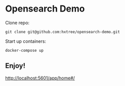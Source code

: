 # Opensearch Demo

Clone repo:
```
git clone git@github.com:hxtree/opensearch-demo.git
```

Start up containers:
```
docker-compose up
```

## Enjoy!

[http://localhost:5601/app/home#/](http://localhost:5601/app/home#/)
